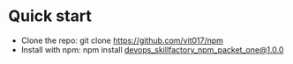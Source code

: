 # Quick start

* Clone the repo: git clone https://github.com/vit017/npm
* Install with npm: npm install devops_skillfactory_npm_packet_one@1.0.0